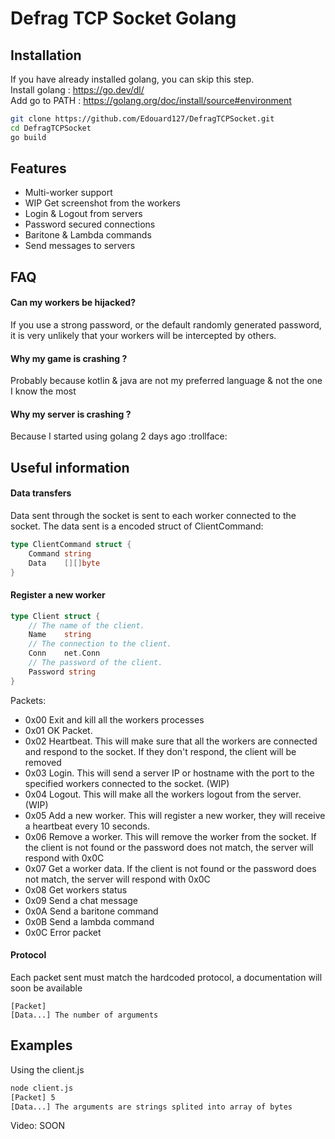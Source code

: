 
# Defrag TCP Socket Golang


## Installation

If you have already installed golang, you can skip this step. \
Install golang : https://go.dev/dl/ \
Add go to PATH : https://golang.org/doc/install/source#environment

```bash
git clone https://github.com/Edouard127/DefragTCPSocket.git
cd DefragTCPSocket
go build
```


## Features

- Multi-worker support
- WIP Get screenshot from the workers
- Login & Logout from servers
- Password secured connections
- Baritone & Lambda commands
- Send messages to servers


## FAQ

#### Can my workers be hijacked?

If you use a strong password, or the default randomly generated password, it is very unlikely that your workers will be intercepted by others.

#### Why my game is crashing ?

Probably because kotlin & java are not my preferred language & not the one I know the most

#### Why my server is crashing ?

Because I started using golang 2 days ago :trollface:


## Useful information

#### Data transfers

Data sent through the socket is sent to each worker connected to the socket.
The data sent is a encoded struct of ClientCommand:

```go
type ClientCommand struct {
	Command string
	Data    [][]byte
}
```


#### Register a new worker

```go
type Client struct {
	// The name of the client.
	Name    string
	// The connection to the client.
	Conn    net.Conn
	// The password of the client.
	Password string
}
```



Packets:

- 0x00 Exit and kill all the workers processes
- 0x01 OK Packet.
- 0x02 Heartbeat. This will make sure that all the workers are connected and respond to the socket. If they don't respond, the client will be removed
- 0x03 Login. This will send a server IP or hostname with the port to the specified workers connected to the socket. (WIP)
- 0x04 Logout. This will make all the workers logout from the server. (WIP)
- 0x05 Add a new worker. This will register a new worker, they will receive a heartbeat every 10 seconds.
- 0x06 Remove a worker. This will remove the worker from the socket. If the client is not found or the password does not match, the server will respond with 0x0C
- 0x07 Get a worker data. If the client is not found or the password does not match, the server will respond with 0x0C
- 0x08 Get workers status
- 0x09 Send a chat message
- 0x0A Send a baritone command
- 0x0B Send a lambda command
- 0x0C Error packet


#### Protocol

Each packet sent must match the hardcoded protocol, a documentation will soon be available

```
[Packet]
[Data...] The number of arguments
```




## Examples

Using the client.js

```bash
node client.js
[Packet] 5
[Data...] The arguments are strings splited into array of bytes
```

Video: SOON
